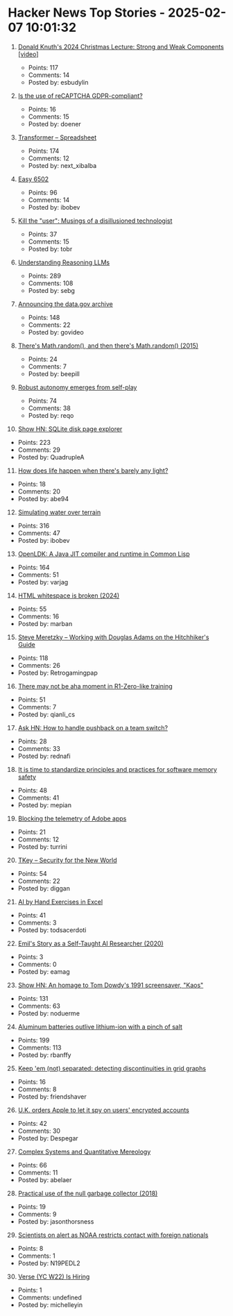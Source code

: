 # Hacker News Top Stories - 2025-02-07 10:01:32

1. [Donald Knuth's 2024 Christmas Lecture: Strong and Weak Components [video]](https://www.youtube.com/watch?v=Hi8r_63LGyg)
   - Points: 117
   - Comments: 14
   - Posted by: esbudylin

2. [Is the use of reCAPTCHA GDPR-compliant?](https://dg-datenschutz.de/ist_die_verwendung_von_recaptcha_dsgvo_konform/)
   - Points: 16
   - Comments: 15
   - Posted by: doener

3. [Transformer – Spreadsheet](https://www.byhand.ai/p/transformer-spreadsheet)
   - Points: 174
   - Comments: 12
   - Posted by: next_xibalba

4. [Easy 6502](https://skilldrick.github.io/easy6502/)
   - Points: 96
   - Comments: 14
   - Posted by: ibobev

5. [Kill the "user": Musings of a disillusioned technologist](https://www.pastagang.cc/blog/kill-the-user/)
   - Points: 37
   - Comments: 15
   - Posted by: tobr

6. [Understanding Reasoning LLMs](https://magazine.sebastianraschka.com/p/understanding-reasoning-llms)
   - Points: 289
   - Comments: 108
   - Posted by: sebg

7. [Announcing the data.gov archive](https://lil.law.harvard.edu/blog/2025/02/06/announcing-data-gov-archive/)
   - Points: 148
   - Comments: 22
   - Posted by: govideo

8. [There's Math.random(), and then there's Math.random() (2015)](https://v8.dev/blog/math-random)
   - Points: 24
   - Comments: 7
   - Posted by: beepill

9. [Robust autonomy emerges from self-play](https://arxiv.org/abs/2502.03349)
   - Points: 74
   - Comments: 38
   - Posted by: reqo

10. [Show HN: SQLite disk page explorer](https://github.com/QuadrupleA/sqlite-page-explorer)
   - Points: 223
   - Comments: 29
   - Posted by: QuadrupleA

11. [How does life happen when there's barely any light?](https://www.quantamagazine.org/how-does-life-happen-when-theres-barely-any-light-20250129/)
   - Points: 18
   - Comments: 20
   - Posted by: abe94

12. [Simulating water over terrain](https://lisyarus.github.io/blog/posts/simulating-water-over-terrain.html)
   - Points: 316
   - Comments: 47
   - Posted by: ibobev

13. [OpenLDK: A Java JIT compiler and runtime in Common Lisp](https://github.com/atgreen/openldk)
   - Points: 164
   - Comments: 51
   - Posted by: varjag

14. [HTML whitespace is broken (2024)](https://blog.dwac.dev/posts/html-whitespace/)
   - Points: 55
   - Comments: 16
   - Posted by: marban

15. [Steve Meretzky – Working with Douglas Adams on the Hitchhiker's Guide](https://spillhistorie.no/qa-with-game-designer-steve-meretzky/)
   - Points: 118
   - Comments: 26
   - Posted by: Retrogamingpap

16. [There may not be aha moment in R1-Zero-like training](https://oatllm.notion.site/oat-zero)
   - Points: 51
   - Comments: 7
   - Posted by: qianli_cs

17. [Ask HN: How to handle pushback on a team switch?](undefined)
   - Points: 28
   - Comments: 33
   - Posted by: rednafi

18. [It is time to standardize principles and practices for software memory safety](https://cacm.acm.org/opinion/it-is-time-to-standardize-principles-and-practices-for-software-memory-safety/)
   - Points: 48
   - Comments: 41
   - Posted by: mepian

19. [Blocking the telemetry of Adobe apps](https://a.dove.isdumb.one/list.txt)
   - Points: 21
   - Comments: 12
   - Posted by: turrini

20. [TKey – Security for the New World](https://tillitis.se/products/tkey/)
   - Points: 54
   - Comments: 22
   - Posted by: diggan

21. [AI by Hand Exercises in Excel](https://github.com/ImagineAILab/ai-by-hand-excel)
   - Points: 41
   - Comments: 3
   - Posted by: todsacerdoti

22. [Emil's Story as a Self-Taught AI Researcher (2020)](https://floydhub.ghost.io/emils-story-as-a-self-taught-ai-researcher/)
   - Points: 3
   - Comments: 0
   - Posted by: eamag

23. [Show HN: An homage to Tom Dowdy's 1991 screensaver, "Kaos"](https://thestrikeagency.com/kaos/)
   - Points: 131
   - Comments: 63
   - Posted by: noduerme

24. [Aluminum batteries outlive lithium-ion with a pinch of salt](https://spectrum.ieee.org/aluminum-battery)
   - Points: 199
   - Comments: 113
   - Posted by: rbanffy

25. [Keep 'em (not) separated: detecting discontinuities in grid graphs](https://www.holm.dog/2025/02/keep-em-not-separated-detecting.html)
   - Points: 16
   - Comments: 8
   - Posted by: friendshaver

26. [U.K. orders Apple to let it spy on users' encrypted accounts](https://www.washingtonpost.com/technology/2025/02/07/apple-encryption-backdoor-uk/)
   - Points: 42
   - Comments: 30
   - Posted by: Despegar

27. [Complex Systems and Quantitative Mereology](https://abeljansma.nl/2025/01/28/mereoPhysics.html)
   - Points: 66
   - Comments: 11
   - Posted by: abelaer

28. [Practical use of the null garbage collector (2018)](https://devblogs.microsoft.com/oldnewthing/20180228-00/?p=98125)
   - Points: 19
   - Comments: 9
   - Posted by: jasonthorsness

29. [Scientists on alert as NOAA restricts contact with foreign nationals](https://www.washingtonpost.com/climate-environment/2025/02/06/noaa-fisheries-international-communication-doge/)
   - Points: 8
   - Comments: 1
   - Posted by: N19PEDL2

30. [Verse (YC W22) Is Hiring](undefined)
   - Points: 1
   - Comments: undefined
   - Posted by: michelleyin

